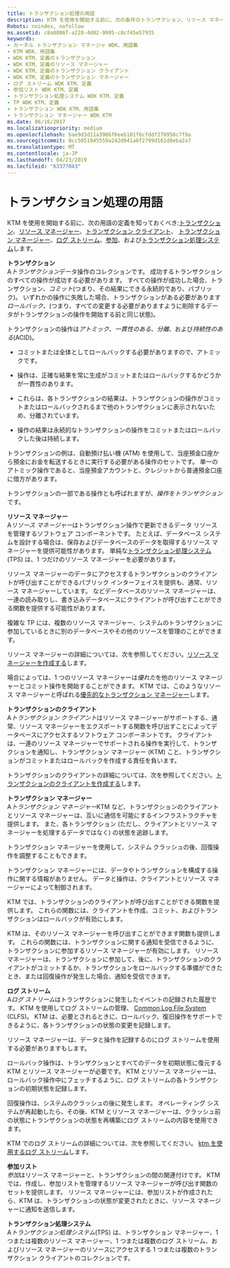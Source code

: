 ```yaml
---
title: トランザクション処理の用語
description: KTM を使用を開始する前に、次の条件のトランザクション、リソース マネージャー、トランザクションのクライアント、トランザクション マネージャー、ログ ストリーム、参加、およびトランザクション処理システムでの定義をおく必要があります。
Robots: noindex, nofollow
ms.assetid: c8a8806f-a228-4d02-9995-c8cf45e57935
keywords:
- カーネル トランザクション マネージャ WDK、用語集
- KTM WDK、用語集
- WDK KTM、定義のトランザクション
- WDK KTM、定義のリソース マネージャー
- WDK KTM、定義のトランザクション クライアント
- WDK KTM、定義のトランザクション マネージャー
- ログ ストリーム WDK KTM、定義
- 参加リスト WDK KTM、定義
- トランザクション処理システム WDK KTM、定義
- TP WDK KTM、定義
- トランザクション WDK KTM、用語集
- トランザクション マネージャー WDK KTM
ms.date: 06/16/2017
ms.localizationpriority: medium
ms.openlocfilehash: bae9d3d11a3986f6eeb101f6cfddf278950c7f9a
ms.sourcegitcommit: 0cc5051945559a242d941a6f2799d161d8eba2a7
ms.translationtype: MT
ms.contentlocale: ja-JP
ms.lasthandoff: 04/23/2019
ms.locfileid: "63377043"
---
```

# <a name="transaction-processing-terms"></a>トランザクション処理の用語


KTM を使用を開始する前に、次の用語の定義を知っておくべき:[トランザクション](#ktm-term-transaction)、[リソース マネージャー](#ktm-term-resource-manager)、[トランザクション クライアント](#ktm-term-transactional-client)、 [トランザクション マネージャー](#ktm-term-transaction-manager)、[ログ ストリーム](#ktm-term-log-stream)、[参加](#ktm-term-enlistment)、および[トランザクション処理システム](#ktm-term-transaction-processing-system)します。

<a href="" id="ktm-term-transaction"></a>**トランザクション**  
A*トランザクション*データ操作のコレクションです。 成功するトランザクションのすべての操作が成功する必要があります。 すべての操作が成功した場合、トランザクション、*コミット*(つまり、その結果にできる永続的であり、パブリック)。 いずれかの操作に失敗した場合、トランザクションがある必要があります*ロールバック*、(つまり、すべての変更する必要がありますように削除するデータがトランザクションの操作を開始する前と同じ状態)。

トランザクションの操作は*アトミック*、*一貫性のある*、*分離*、および*持続性のある*(ACID)。

-   コミットまたは全体としてロールバックする必要がありますので、アトミックです。

-   操作は、正確な結果を常に生成がコミットまたはロールバックするかどうかが一貫性のあります。

-   これらは、各トランザクションの結果は、トランザクションの操作がコミットまたはロールバックされるまで他のトランザクションに表示されないため、分離されています。

-   操作の結果は永続的なトランザクションの操作をコミットまたはロールバックした後は持続します。

トランザクションの例は、自動預け払い機 (ATM) を使用して、当座預金口座から預金にお金を転送するときに実行する必要がある操作のセットです。 単一のアトミック操作であると、当座預金アカウントと、クレジットから普通預金口座に借方があります。

トランザクションの一部である操作とも呼ばれますが、*操作をトランザクション*です。

<a href="" id="ktm-term-resource-manager"></a>**リソース マネージャー**  
A*リソース マネージャー*はトランザクション操作で更新できるデータ リソースを管理するソフトウェア コンポーネントです。 たとえば、データベース システムを設計する場合は、保存およびデータベースのデータを取得するリソース マネージャーを提供可能性があります。 単純な[トランザクション処理システム](#ktm-term-transaction-processing-system)(TPS) は、1 つだけのリソース マネージャーを必要があります。

リソース マネージャーのデータにアクセスするトランザクションのクライアントが呼び出すことができるパブリック インターフェイスを提供も、通常、リソース マネージャーしています。 などデータベースのリソース マネージャーは、一連の読み取りし、書き込みデータベースにクライアントが呼び出すことができる関数を提供する可能性があります。

複雑な TP には、複数のリソース マネージャー、システムのトランザクションに参加しているときに別のデータベースやその他のリソースを管理のことができます。

リソース マネージャーの詳細については、次を参照してください。[リソース マネージャーを作成する](creating-a-resource-manager.md)します。

場合によっては、1 つのリソース マネージャーは*優れた*を他のリソース マネージャーとコミット操作を開始することができます。 KTM では、このようなリソース マネージャーと呼ばれる[優先的なトランザクション マネージャー](creating-a-superior-transaction-manager.md)します。

<a href="" id="ktm-term-transactional-client"></a>**トランザクションのクライアント**  
A*トランザクション クライアント*はリソース マネージャーがサポートする、通常、リソース マネージャーをエクスポートする関数を呼び出すことによってデータベースにアクセスするソフトウェア コンポーネントです。 クライアントは、一連のリソース マネージャーでサポートされる操作を実行して、トランザクションを通知し、トランザクション マネージャー (KTM) こと、トランザクションがコミットまたはロールバックを作成する責任を負います。

トランザクションのクライアントの詳細については、次を参照してください。[トランザクションのクライアントを作成する](creating-a-transactional-client.md)します。

<a href="" id="ktm-term-transaction-manager"></a>**トランザクション マネージャー**  
A*トランザクション マネージャー*KTM など、トランザクションのクライアントとリソース マネージャーは、互いに通信を可能にするインフラストラクチャを提供します。 また、各トランザクション (ただし、クライアントとリソース マネージャーを処理するデータではなく) の状態を追跡します。

トランザクション マネージャーを使用して、システム クラッシュの後、回復操作を調整することもできます。

トランザクション マネージャーには、データやトランザクションを構成する操作に関する情報がありません。 データと操作は、クライアントとリソース マネージャーによって制御されます。

KTM では、トランザクションのクライアントが呼び出すことができる関数を提供します。 これらの関数には、クライアントを作成、コミット、およびトランザクションはロールバックが有効にします。

KTM は、そのリソース マネージャーを呼び出すことができます関数も提供します。 これらの関数には、トランザクションに関する通知を受信できるように、トランザクションに参加するリソース マネージャーが有効にします。 リソース マネージャーは、トランザクションに参加して、後に、トランザクションのクライアントがコミットするか、トランザクションをロールバックする準備ができたとき、または回復操作が発生した場合、通知を受信できます。

<a href="" id="ktm-term-log-stream"></a>**ログ ストリーム**  
A*ログ ストリーム*はトランザクションに発生したイベントの記録された履歴です。 KTM を使用してログ ストリームの管理、 [Common Log File System](using-common-log-file-system.md) (CLFS)。 KTM は、必要とされるときに、ロールバック、復旧操作をサポートできるように、各トランザクションの状態の変更を記録します。

リソース マネージャーは、データと操作を記録するのにログ ストリームを使用する必要がありますもします。

ロールバック操作は、トランザクションとすべてのデータを初期状態に復元する KTM とリソース マネージャーが必要です。 KTM とリソース マネージャーは、ロールバック操作中にフェッチするように、ログ ストリームの各トランザクションの初期状態を記録します。

回復操作は、システムのクラッシュの後に発生します。 オペレーティング システムが再起動したら、その後、KTM とリソース マネージャーは、クラッシュ前の状態にトランザクションの状態を再構築にログ ストリームの内容を使用できます。

KTM でのログ ストリームの詳細については、次を参照してください。 [ktm を使用するログ ストリーム](using-log-streams-with-ktm.md)します。

<a href="" id="ktm-term-enlistment"></a>**参加リスト**  
*参加*はリソース マネージャーと、トランザクションの間の関連付けです。 KTM では、作成し、参加リストを管理するリソース マネージャーが呼び出す関数のセットを提供します。 リソース マネージャーには、参加リストが作成されたら、KTM は、トランザクションの状態が変更されたときに、リソース マネージャーに通知を送信します。

<a href="" id="ktm-term-transaction-processing-system"></a>**トランザクション処理システム**  
A*トランザクション処理システム*(TPS) は、トランザクション マネージャー、1 つまたは複数のリソース マネージャー、1 つまたは複数のログ ストリーム、およびリソース マネージャーのリソースにアクセスする 1 つまたは複数のトランザクション クライアントのコレクションです。

 

 




